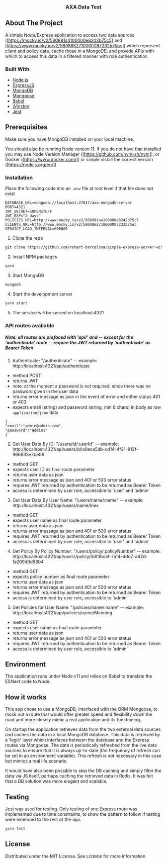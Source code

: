 
<p align="center">
 

  <h3 align="center">AXA Data Test</h3>




<!-- ABOUT THE PROJECT -->
## About The Project
  A simple Node/Express application to access two data sources ([https://mocky.io/v2/580891a4100000e8242b75c5] and [https://www.mocky.io/v2/5808862710000087232b75ac]) which represent client and policy data, cache those in a MongoDB, and provide APIs with which to access this data in a filtered manner with role authentication.

### Built With

* [Node.js](https://nodejs.org/)
* [ExpressJS](https://expressjs.com/)
* [MongoDB](https://www.mongodb.com/)
* [Mongoose](https://mongoosejs.com/)
* [Babel](https://babeljs.io/)
* [Winston](https://github.com/winstonjs)
* [Jest](https://jestjs.io/)



<!-- GETTING STARTED -->
## Prerequisites
Make sure you have MongoDB installed on your local machine.

You should also be running Node version 11.  If you do not have that installed you may use Node Version Manager ([https://github.com/nvm-sh/nvm]), or Docker ([https://www.docker.com/]) or simple install the correct version ([https://nodejs.org/en/])


### Installation

Place the following code into an  `.env` file at root level if that file does not exist

```JS
DATABASE_URL=mongodb://localhost:27017/axa-mongodb-server
PORT=4321
JWT_SECRET=SUPERSTUFF
JWT_EXP="2 days"
POLICIES_URL=http://www.mocky.io/v2/580891a4100000e8242b75c5
CLIENTS_URL=http://www.mocky.io/v2/5808862710000087232b75ac
SERVICE_LOAD_INTERVAL=600000

```

1. Clone the repo
```sh
git clone https://github.com/robert-barcelona/simple-express-server-with-roles.git
```
2. Install NPM packages
```sh
yarn
```
3. Start MongoDB
```sh
mongodb
```
4. Start the development server
```sh
yarn start
```
5. The service will be served on localhost:4321

### API routes available

<h5>Note: all routes are prefaced with 'api/' and -- except for the 'authenticate' route -- require the JWT returned by 'authenticate' as Bearer Token</h5>


1. Authenticate: "/authenticate" -- example: http://localhost:4321/api/authenticate
- method POST
- returns JWT
- note: at the moment a password is not required, since there was no password given in the user data
- returns error message as json in the event of error and either status 401 or 403
- expects email (string) and password (string, min 6 chars) in body as raw `application/json` data
```JS
{
"email":"admin@admin.com",
"password":"admin1"
}	
```


2. Get User Data By ID: "/users/id/:userId" -- example: http://localhost:4321/api/users/id/a0ece5db-cd14-4f21-812f-966633e7be86
- method GET
- expects user ID as final route parameter
- returns user data as json
- returns error message as json and 401 or 500 error status
- requires JWT returned by authentication to be returned as Bearer Token
- access is determined by user role, accessible to 'user' and 'admin'


3. Get User Data By User Name: "/users/name/:name"  -- example: http://localhost:4321/api/users/name/Ines
- method GET
- expects user name as final route parameter
- returns user data as json
- returns error message as json and 401 or 500 error status
- requires JWT returned by authentication to be returned as Bearer Token
- access is determined by user role, accessible to 'user' and 'admin'


4. Get Policy By Policy Number: "/users/policy/:policyNumber"  -- example: http://localhost:4321/api/users/policy/0df3bcef-7a14-4dd7-a42d-fa209d0d5804
- method GET
- expects policy number as final route parameter
- returns user data as json
- returns error message as json and 401 or 500 error status
- requires JWT returned by authentication to be returned as Bearer Token
- access is determined by user role, accessible to  'admin'


5. Get Policies for User Name: "/policies/name/:name"  -- example: http://localhost:4321/api/policies/name/Manning
- method GET
- expects user name as final route parameter
- returns user data as json
- returns error message as json and 401 or 500 error status
- requires JWT returned by authentication to be returned as Bearer Token
- access is determined by user role, accessible to  'admin'

## Environment

The application runs under Node v11 and relies on Babel to translate the ESNext code to Node.  


## How it works

<p>This app chose to use a MongoDB, interfaced with the ORM Mongoose, to mock out a route that would offer greater speed and flexibility down the road and more closely mimic a real application and its functioning..</p>

<p>On startup the application retrieves data from the two external data sources and caches the data in a local MongoDB database.  This data is retrieved by a 'logic' layer which interfaces between the database and the Express routes via Mongoose.  The data is periodically refreshed from the live data sources to ensure that it is always up-to-date (the frequency of refresh can be set in an environment variable).  This refresh is not necessary in this case but mimics a real life scenario. </p>
<p>It would have also been possible to skip the DB caching and simply filter the data via JS itself, perhaps caching the retrieved data in Redis.  It was felt that a DB solution was more elegant and scalable.</p>

## Testing


<p>Jest was used for testing.  Only testing of one Express route was implemented due to time constraints, to show the pattern to follow if testing were extended to the rest of the app. 
</p>

```sh
yarn test
```

<!-- LICENSE -->
## License

Distributed under the MIT License. See `LICENSE` for more information.




